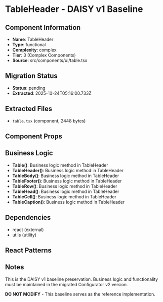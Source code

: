 # TableHeader - DAISY v1 Baseline

## Component Information

- **Name**: TableHeader
- **Type**: functional
- **Complexity**: complex
- **Tier**: 3 (Complex Components)
- **Source**: src/components/ui/table.tsx

## Migration Status

- **Status**: pending
- **Extracted**: 2025-10-24T05:16:00.733Z

## Extracted Files

- `table.tsx` (component, 2448 bytes)

## Component Props



## Business Logic

- **Table()**: Business logic method in TableHeader
- **TableHeader()**: Business logic method in TableHeader
- **TableBody()**: Business logic method in TableHeader
- **TableFooter()**: Business logic method in TableHeader
- **TableRow()**: Business logic method in TableHeader
- **TableHead()**: Business logic method in TableHeader
- **TableCell()**: Business logic method in TableHeader
- **TableCaption()**: Business logic method in TableHeader

## Dependencies

- react (external)
- utils (utility)

## React Patterns



## Notes

This is the DAISY v1 baseline preservation. Business logic and functionality
must be maintained in the migrated Configurator v2 version.

**DO NOT MODIFY** - This baseline serves as the reference implementation.
